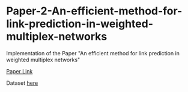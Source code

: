 # Paper-2-An-efficient-method-for-link-prediction-in-weighted-multiplex-networks
Implementation of the Paper "An efficient method for link prediction in weighted multiplex networks"

[Paper Link](https://link.springer.com/content/pdf/10.1186%2Fs40649-016-0034-y.pdf)

Dataset [here](http://deim.urv.cat/~manlio.dedomenico/data.php)
